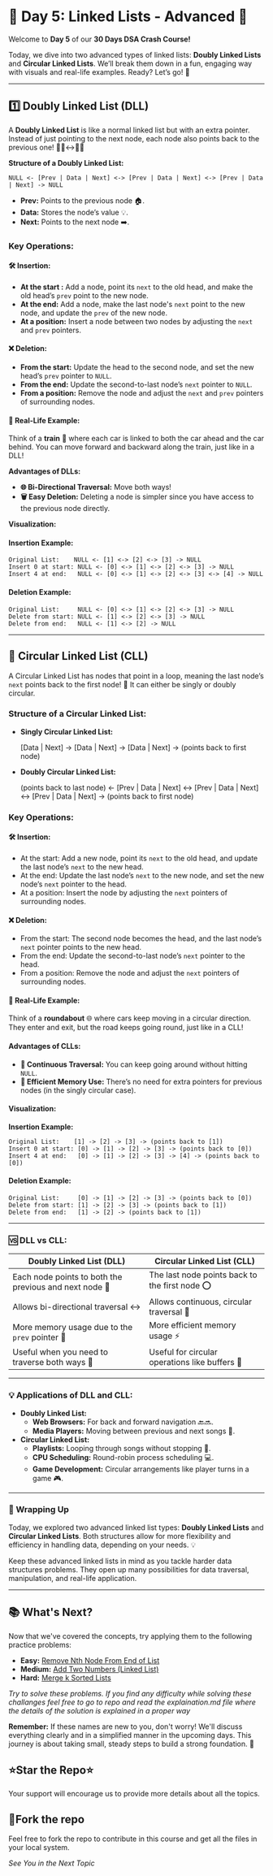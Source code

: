# 🚀 Day 5: Linked Lists - Advanced 🚀

Welcome to **Day 5** of our **30 Days DSA Crash Course!**

Today, we dive into two advanced types of linked lists: **Doubly Linked Lists** and **Circular Linked Lists**. We’ll break them down in a fun, engaging way with visuals and real-life examples. Ready? Let’s go! 🌟

<hr>

## 1️⃣ Doubly Linked List (DLL)

A **Doubly Linked List** is like a normal linked list but with an extra pointer. Instead of just pointing to the next node, each node also points back to the previous one! 🏃‍♂️↔️🏃‍♀️

**Structure of a Doubly Linked List:**

    NULL <- [Prev | Data | Next] <-> [Prev | Data | Next] <-> [Prev | Data | Next] -> NULL

- **Prev:** Points to the previous node 🏠.
- **Data:** Stores the node’s value 💡.
- **Next:** Points to the next node ➡️.

### Key Operations:

#### 🛠 Insertion:

- **At the start :** Add a node, point its `next` to the old head, and make the old head’s `prev` point to the new node.
- **At the end:** Add a node, make the last node's `next` point to the new node, and update the `prev` of the new node.
- **At a position:** Insert a node between two nodes by adjusting the `next` and `prev` pointers.

#### ❌ Deletion:

- **From the start:** Update the head to the second node, and set the new head’s `prev` pointer to `NULL`.
- **From the end:** Update the second-to-last node’s `next` pointer to `NULL`.
- **From a position:** Remove the node and adjust the `next` and `prev` pointers of surrounding nodes.

#### 🎢 Real-Life Example:
Think of a **train** 🚆 where each car is linked to both the car ahead and the car behind. You can move forward and backward along the train, just like in a DLL!

**Advantages of DLLs:**

- **🌐 Bi-Directional Traversal:** Move both ways!
- **🗑 Easy Deletion:** Deleting a node is simpler since you have access to the previous node directly.

**Visualization:**

#### Insertion Example:

    Original List:    NULL <- [1] <-> [2] <-> [3] -> NULL
    Insert 0 at start: NULL <- [0] <-> [1] <-> [2] <-> [3] -> NULL
    Insert 4 at end:   NULL <- [0] <-> [1] <-> [2] <-> [3] <-> [4] -> NULL

#### Deletion Example:

    Original List:     NULL <- [0] <-> [1] <-> [2] <-> [3] -> NULL
    Delete from start: NULL <- [1] <-> [2] <-> [3] -> NULL
    Delete from end:   NULL <- [1] <-> [2] -> NULL


<hr>


## 🔁 Circular Linked List (CLL)

A Circular Linked List has nodes that point in a loop, meaning the last node’s `next` points back to the first node! 🔄 It can either be singly or doubly circular.

### Structure of a Circular Linked List:

- **Singly Circular Linked List:**

    [Data | Next] -> [Data | Next] -> [Data | Next] -> (points back to first node)

- **Doubly Circular Linked List:**

    (points back to last node) <- [Prev | Data | Next] <-> [Prev | Data | Next] <-> [Prev | Data | Next] -> (points back to first node)


### Key Operations:

#### 🛠 Insertion:

- At the start: Add a new node, point its `next` to the old head, and update the last node’s `next` to the new head.
- At the end: Update the last node’s `next` to the new node, and set the new node’s `next` pointer to the head.
- At a position: Insert the node by adjusting the `next` pointers of surrounding nodes.

#### ❌ Deletion:

- From the start: The second node becomes the head, and the last node’s `next` pointer points to the new head.
- From the end: Update the second-to-last node’s `next` pointer to the head.
- From a position: Remove the node and adjust the `next` pointers of surrounding nodes.


#### 🎡 Real-Life Example:
Think of a **roundabout** 🌐 where cars keep moving in a circular direction. They enter and exit, but the road keeps going round, just like in a CLL!

#### Advantages of CLLs:
- **🔁 Continuous Traversal:** You can keep going around without hitting `NULL`.
- **💾 Efficient Memory Use:** There’s no need for extra pointers for previous nodes (in the singly circular case).

#### Visualization:

**Insertion Example:**


    Original List:    [1] -> [2] -> [3] -> (points back to [1])
    Insert 0 at start: [0] -> [1] -> [2] -> [3] -> (points back to [0])
    Insert 4 at end:   [0] -> [1] -> [2] -> [3] -> [4] -> (points back to [0])

#### Deletion Example:

    Original List:     [0] -> [1] -> [2] -> [3] -> (points back to [0])
    Delete from start: [1] -> [2] -> [3] -> (points back to [1])
    Delete from end:   [1] -> [2] -> (points back to [1])

<hr>

### 🆚 DLL vs CLL:

| **Doubly Linked List (DLL)**                    | **Circular Linked List (CLL)**                     |
|--------------------------------------------------|----------------------------------------------------|
| Each node points to both the previous and next node 🔄 | The last node points back to the first node ⭕       |
| Allows bi-directional traversal ↔️              | Allows continuous, circular traversal 🔁           |
| More memory usage due to the `prev` pointer 💾   | More efficient memory usage ⚡                     |
| Useful when you need to traverse both ways 🎯    | Useful for circular operations like buffers 🎵      |


<hr>

### 💡 Applications of DLL and CLL:
- **Doubly Linked List:**
    - **Web Browsers:** For back and forward navigation 🔙🔜.
    - **Media Players:** Moving between previous and next songs 🎵.
- **Circular Linked List:**
    - **Playlists:** Looping through songs without stopping 🔂.
    - **CPU Scheduling:** Round-robin process scheduling 💻.
    - **Game Development:** Circular arrangements like player turns in a game 🎮.

<hr>

### 🔔 Wrapping Up

Today, we explored two advanced linked list types: **Doubly Linked Lists** and **Circular Linked Lists**. Both structures allow for more flexibility and efficiency in handling data, depending on your needs. 💡

Keep these advanced linked lists in mind as you tackle harder data structures problems. They open up many possibilities for data traversal, manipulation, and real-life application.


  <hr>

  ## 📚 What's Next?
Now that we've covered the concepts, try applying them to the following practice problems:


- **Easy:** [Remove Nth Node From End of List](https://leetcode.com/problems/remove-nth-node-from-end-of-list/)
- **Medium:** [Add Two Numbers (Linked List)](https://leetcode.com/problems/add-two-numbers/)
- **Hard:** [Merge k Sorted Lists](https://leetcode.com/problems/merge-k-sorted-lists/)

*Try to solve these problems. If you find any difficulty while solving these challanges feel free to go to repo and read the explaination.md file where the details of the solution is explained in a proper way*

**Remember:** If these names are new to you, don't worry! We'll discuss everything clearly and in a simplified manner in the upcoming days. This journey is about taking small, steady steps to build a strong foundation. 🚀

## ⭐Star the Repo⭐

Your support will encourage us to provide more details about all the topics.

## 🍴Fork the repo

Feel free to fork the repo to contribute in this course and get all the files in your local system.

*See You in the Next Topic*